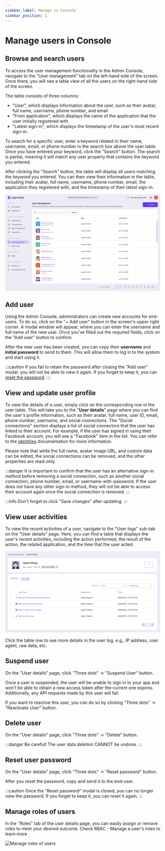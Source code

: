 ```yaml
---
sidebar_label: Manage in Console
sidebar_position: 1
---
```


# Manage users in Console

## Browse and search users

To access the user management functionality in the Admin Console, navigate to the "User management" tab on the left-hand side of the screen. Once there, you will see a table view of all the users on the right-hand side of the screen.

The table consists of three columns:

- "User", which displays information about the user, such as their avatar, full name, username, phone number, and email
- "From application", which displays the name of the application that the user initially registered with
- "Latest sign-in", which displays the timestamp of the user's most recent sign-in.

To search for a specific user, enter a keyword related to their name, username, email, or phone number in the search box above the user table. Once you have entered your keyword, click the "Search" button. The search is partial, meaning it will match any user property that contains the keyword you entered.

After clicking the "Search" button, the table will display all users matching the keyword you entered. You can then view their information in the table, including their avatar, full name, username, phone number, email, the application they registered with, and the timestamp of their latest sign-in.

![List and search users](./assets/list-and-search-users.png)

## Add user

Using the Admin Console, administrators can create new accounts for end-users. To do so, click on the "+ Add user" button in the screen's upper right corner. A modal window will appear, where you can enter the username and full name of the new user. Once you've filled out the required fields, click on the "Add user" button to confirm.

After the new user has been created, you can copy their **username** and **initial password** to send to them. This will allow them to log in to the system and start using it.

:::caution
If you fail to retain the password after closing the "Add user" modal, you will not be able to view it again. If you forget to keep it, you can [reset the password](#reset-user-password).
:::

## View and update user profile

To view the details of a user, simply click on the corresponding row in the user table. This will take you to the "**User details**" page where you can find the user's profile information, such as their avatar, full name, user ID, email, phone number, username, and social connections. The "Social connections" section displays a list of social connectors that the user has linked to their account. For example, if the user has signed in using their Facebook account, you will see a "Facebook" item in the list. You can refer to the [identities](https://docs.logto.io/docs/references/users/social-identities) documentation for more information.

Please note that while the full name, avatar image URL, and custom data can be edited, the social connections can be removed, and the other properties are read-only.

:::danger
It is important to confirm that the user has an alternative sign-in method before removing a social connection, such as another social connection, phone number, email, or username-with-password. If the user does not have any other sign-in method, they will not be able to access their account again once the social connection is removed.
:::

:::info
Don't forget to click "Save changes" after updating.
:::

## View user activities

To view the recent activities of a user, navigate to the "User logs" sub-tab on the "User details" page. Here, you can find a table that displays the user's recent activities, including the action performed, the result of the action, the related application, and the time that the user acted.

![User logs](./assets/user-logs.png)

Click the table row to see more details in the user log, e.g., IP address, user agent, raw data, etc.

## Suspend user

On the "User details" page, click "Three dots" -> "Suspend User" button.

Once a user is suspended, the user will be unable to sign in to your app and won't be able to obtain a new access token after the current one expires. Additionally, any API requests made by this user will fail.

If you want to reactive this user, you can do so by clicking "Three dots" -> "Reactivate User" button.

## Delete user

On the "User details" page, click "Three dots" -> "Delete" button.

:::danger
Be careful! The user data deletion CANNOT be undone.
:::

## Reset user password

On the "User details" page, click "Three dots" -> "Reset password" button.

After you reset the password, copy and send it to the end-user.

:::caution
Once the "Reset password" modal is closed, you can no longer view the password.
If you forget to keep it, you can reset it again.
:::

## Manage roles of users

In the "Roles" tab of the user details page, you can easily assign or remove roles to meet your desired outcome. Check RBAC - Manage a user's roles to learn more

![Manage roles of users](./assets/manage-roles-users.png)
